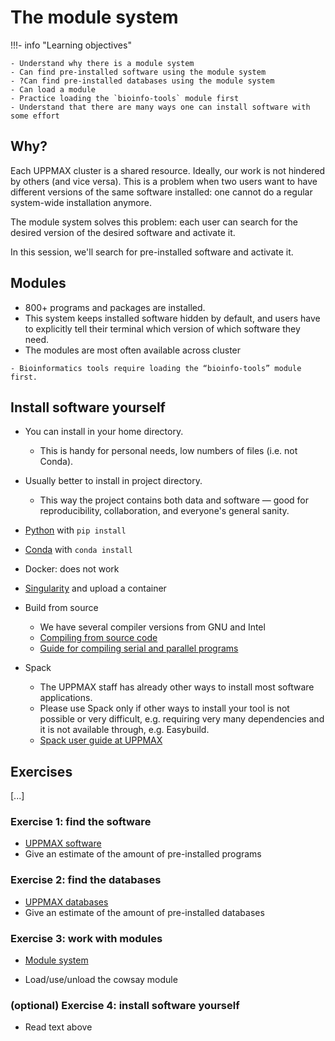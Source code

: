 # The module system

!!!- info "Learning objectives"

    - Understand why there is a module system
    - Can find pre-installed software using the module system
    - ?Can find pre-installed databases using the module system
    - Can load a module
    - Practice loading the `bioinfo-tools` module first
    - Understand that there are many ways one can install software with some effort

## Why?

Each UPPMAX cluster is a shared resource.
Ideally, our work is not hindered by others (and vice versa).
This is a problem when two users want to have different versions
of the same software installed: one cannot do a regular system-wide
installation anymore.

The module system solves this problem: each user can
search for the desired version of the desired software and activate it.

In this session, we'll search for pre-installed software
and activate it.

## Modules

- 800+ programs and packages are installed.
- This system keeps installed software hidden by default,
  and users have to explicitly tell their terminal which version of which software they need.
- The modules are most often available across cluster


```{note}
- Bioinformatics tools require loading the “bioinfo-tools” module first.
```

## Install software yourself

- You can install in your home directory.
    - This is handy for personal needs, low numbers of files (i.e. not Conda).
- Usually better to install in project directory.
    - This way the project contains both data and software — good for reproducibility, collaboration, and everyone's general sanity.

- [Python](http://docs.uppmax.uu.se/software/python/)
  with `pip install`
- [Conda](http://docs.uppmax.uu.se/software/conda/)
  with `conda install`
- Docker: does not work
- [Singularity](http://docs.uppmax.uu.se/software/singularity/)
  and upload a container
- Build from source
    - We have several compiler versions from GNU and Intel
    - [Compiling from source code](https://www.uppmax.uu.se/support/user-guides/compiling-source-code/)
    - [Guide for compiling serial and parallel programs](https://www.uppmax.uu.se/support/user-guides/mpi-and-openmp-user-guide/)
- Spack
    - The UPPMAX staff has already other ways to install most software applications.
    - Please use Spack only if other ways to install your tool is not possible or very difficult, e.g. requiring very many dependencies and it is not available through, e.g. Easybuild.
    - [Spack user guide at UPPMAX](https://www.uppmax.uu.se/support/user-guides/spack-on-uppmax/)

## Exercises

[...]

### Exercise 1: find the software

- [UPPMAX software](http://docs.uppmax.uu.se/software/overview/)
- Give an estimate of the amount of pre-installed programs


### Exercise 2: find the databases

- [UPPMAX databases](http://docs.uppmax.uu.se/databases/overview/)
- Give an estimate of the amount of pre-installed databases

### Exercise 3: work with modules

- [Module system](http://docs.uppmax.uu.se/cluster_guides/modules/)

- Load/use/unload the cowsay module

### (optional) Exercise 4: install software yourself

- Read text above
